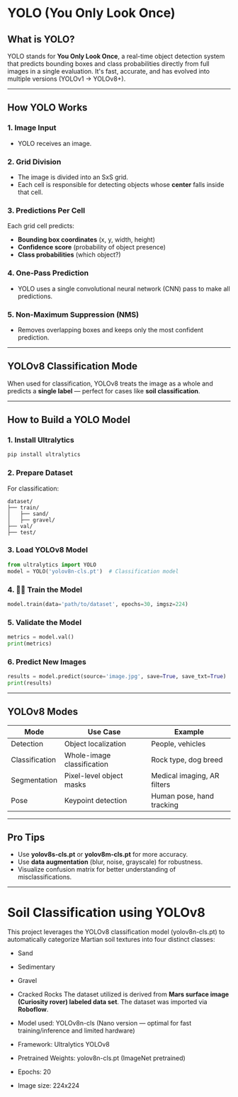 
#  YOLO (You Only Look Once)

##  What is YOLO?

YOLO stands for **You Only Look Once**, a real-time object detection system that predicts bounding boxes and class probabilities directly from full images in a single evaluation. It's fast, accurate, and has evolved into multiple versions (YOLOv1 → YOLOv8+).

---

## How YOLO Works

### 1. Image Input
- YOLO receives an image.

### 2. Grid Division
- The image is divided into an SxS grid.
- Each cell is responsible for detecting objects whose **center** falls inside that cell.

###  3. Predictions Per Cell
Each grid cell predicts:
- **Bounding box coordinates** (x, y, width, height)
- **Confidence score** (probability of object presence)
- **Class probabilities** (which object?)

###  4. One-Pass Prediction
- YOLO uses a single convolutional neural network (CNN) pass to make all predictions.

###  5. Non-Maximum Suppression (NMS)
- Removes overlapping boxes and keeps only the most confident prediction.

---

##  YOLOv8 Classification Mode

When used for classification, YOLOv8 treats the image as a whole and predicts a **single label** — perfect for cases like **soil classification**.

---

##  How to Build a YOLO Model

### 1.  Install Ultralytics

```bash
pip install ultralytics
```

### 2. Prepare Dataset

For classification:
```
dataset/
├── train/
│   ├── sand/
│   ├── gravel/
├── val/
├── test/
```

### 3.  Load YOLOv8 Model

```python
from ultralytics import YOLO
model = YOLO('yolov8n-cls.pt')  # Classification model
```

### 4. 🏋️‍♂ Train the Model

```python
model.train(data='path/to/dataset', epochs=30, imgsz=224)
```

### 5.  Validate the Model

```python
metrics = model.val()
print(metrics)
```

### 6.  Predict New Images

```python
results = model.predict(source='image.jpg', save=True, save_txt=True)
print(results)
```

---

##  YOLOv8 Modes

| Mode            | Use Case                     | Example                        |
|------------------|-------------------------------|--------------------------------|
| Detection        | Object localization           | People, vehicles               |
| Classification   | Whole-image classification    | Rock type, dog breed           |
| Segmentation     | Pixel-level object masks      | Medical imaging, AR filters    |
| Pose             | Keypoint detection            | Human pose, hand tracking      |

---

##  Pro Tips

- Use **yolov8s-cls.pt** or **yolov8m-cls.pt** for more accuracy.
- Use **data augmentation** (blur, noise, grayscale) for robustness.
- Visualize confusion matrix for better understanding of misclassifications.

---


# Soil Classification using YOLOv8 
This project leverages the YOLOv8 classification model (yolov8n-cls.pt) to automatically categorize Martian soil textures into four distinct classes:
- Sand
- Sedimentary
- Gravel
- Cracked Rocks
The dataset utilized is derived from **Mars surface image (Curiosity rover) labeled data set**.
The dataset was imported via **Roboflow**.

- Model used: YOLOv8n-cls (Nano version — optimal for fast training/inference and limited hardware)
- Framework: Ultralytics YOLOv8
- Pretrained Weights: yolov8n-cls.pt (ImageNet pretrained)
- Epochs: 20
- Image size: 224x224
